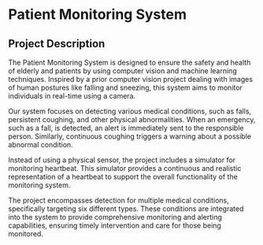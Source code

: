 # Patient Monitoring System

## Project Description

The Patient Monitoring System is designed to ensure the safety and health of elderly and patients by using computer vision and machine learning techniques. Inspired by a prior computer vision project dealing with images of human postures like falling and sneezing, this system aims to monitor individuals in real-time using a camera.

Our system focuses on detecting various medical conditions, such as falls, persistent coughing, and other physical abnormalities. When an emergency, such as a fall, is detected, an alert is immediately sent to the responsible person. Similarly, continuous coughing triggers a warning about a possible abnormal condition.

Instead of using a physical sensor, the project includes a simulator for monitoring heartbeat. This simulator provides a continuous and realistic representation of a heartbeat to support the overall functionality of the monitoring system.

The project encompasses detection for multiple medical conditions, specifically targeting six different types. These conditions are integrated into the system to provide comprehensive monitoring and alerting capabilities, ensuring timely intervention and care for those being monitored.
